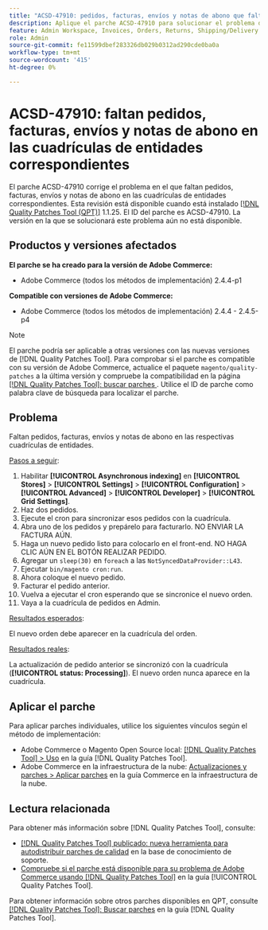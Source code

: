 ```yaml
---
title: "ACSD-47910: pedidos, facturas, envíos y notas de abono que faltan en las cuadrículas de entidades respectivas"
description: Aplique el parche ACSD-47910 para solucionar el problema de Adobe Commerce en el que faltan pedidos, facturas, envíos y notas de abono en las cuadrículas de entidades correspondientes.
feature: Admin Workspace, Invoices, Orders, Returns, Shipping/Delivery
role: Admin
source-git-commit: fe11599dbef283326db029b0312ad290cde0ba0a
workflow-type: tm+mt
source-wordcount: '415'
ht-degree: 0%

---
```


# ACSD-47910: faltan pedidos, facturas, envíos y notas de abono en las cuadrículas de entidades correspondientes

El parche ACSD-47910 corrige el problema en el que faltan pedidos, facturas, envíos y notas de abono en las cuadrículas de entidades correspondientes. Esta revisión está disponible cuando está instalado [[!DNL Quality Patches Tool (QPT)]](https://experienceleague.adobe.com/en/docs/commerce-knowledge-base/kb/announcements/commerce-announcements/magento-quality-patches-released-new-tool-to-self-serve-quality-patches) 1.1.25. El ID del parche es ACSD-47910. La versión en la que se solucionará este problema aún no está disponible.

## Productos y versiones afectados

**El parche se ha creado para la versión de Adobe Commerce:**
* Adobe Commerce (todos los métodos de implementación) 2.4.4-p1

**Compatible con versiones de Adobe Commerce:**
* Adobe Commerce (todos los métodos de implementación) 2.4.4 - 2.4.5-p4

>[!NOTE]
>
>El parche podría ser aplicable a otras versiones con las nuevas versiones de [!DNL Quality Patches Tool]. Para comprobar si el parche es compatible con su versión de Adobe Commerce, actualice el paquete `magento/quality-patches` a la última versión y compruebe la compatibilidad en la página [[!DNL Quality Patches Tool]: buscar parches ](https://experienceleague.adobe.com/tools/commerce-quality-patches/index.html). Utilice el ID de parche como palabra clave de búsqueda para localizar el parche.

## Problema

Faltan pedidos, facturas, envíos y notas de abono en las respectivas cuadrículas de entidades.

<u>Pasos a seguir</u>:

1. Habilitar **[!UICONTROL Asynchronous indexing]** en **[!UICONTROL Stores]** > **[!UICONTROL Settings]** > **[!UICONTROL Configuration]** > **[!UICONTROL Advanced]** > **[!UICONTROL Developer]** > **[!UICONTROL Grid Settings]**.
1. Haz dos pedidos.
1. Ejecute el cron para sincronizar esos pedidos con la cuadrícula.
1. Abra uno de los pedidos y prepárelo para facturarlo. NO ENVIAR LA FACTURA AÚN.
1. Haga un nuevo pedido listo para colocarlo en el front-end. NO HAGA CLIC AÚN EN EL BOTÓN REALIZAR PEDIDO.
1. Agregar un `sleep(30)` en `foreach` a las `NotSyncedDataProvider::L43`.
1. Ejecutar `bin/magento cron:run`.
1. Ahora coloque el nuevo pedido.
1. Facturar el pedido anterior.
1. Vuelva a ejecutar el cron esperando que se sincronice el nuevo orden.
1. Vaya a la cuadrícula de pedidos en Admin.

<u>Resultados esperados</u>:

El nuevo orden debe aparecer en la cuadrícula del orden.

<u>Resultados reales</u>:

La actualización de pedido anterior se sincronizó con la cuadrícula (**[!UICONTROL status: Processing]**). El nuevo orden nunca aparece en la cuadrícula.

## Aplicar el parche

Para aplicar parches individuales, utilice los siguientes vínculos según el método de implementación:

* Adobe Commerce o Magento Open Source local: [[!DNL Quality Patches Tool] > Uso](/help/tools/quality-patches-tool/usage.md) en la guía [!DNL Quality Patches Tool].
* Adobe Commerce en la infraestructura de la nube: [Actualizaciones y parches > Aplicar parches](https://experienceleague.adobe.com/docs/commerce-cloud-service/user-guide/develop/upgrade/apply-patches.html) en la guía Commerce en la infraestructura de la nube.

## Lectura relacionada

Para obtener más información sobre [!DNL Quality Patches Tool], consulte:

* [[!DNL Quality Patches Tool] publicado: nueva herramienta para autodistribuir parches de calidad](https://experienceleague.adobe.com/en/docs/commerce-knowledge-base/kb/announcements/commerce-announcements/magento-quality-patches-released-new-tool-to-self-serve-quality-patches) en la base de conocimiento de soporte.
* [Compruebe si el parche está disponible para su problema de Adobe Commerce usando [!DNL Quality Patches Tool]](/help/tools/quality-patches-tool/patches-available-in-qpt/check-patch-for-magento-issue-with-magento-quality-patches.md) en la guía [!UICONTROL Quality Patches Tool].


Para obtener información sobre otros parches disponibles en QPT, consulte [[!DNL Quality Patches Tool]: Buscar parches](https://experienceleague.adobe.com/tools/commerce-quality-patches/index.html) en la guía [!DNL Quality Patches Tool].
